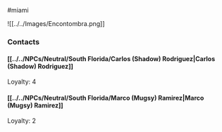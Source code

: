 #miami 

![[../../Images/Encontombra.png]]
### Contacts
#### [[../../NPCs/Neutral/South Florida/Carlos (Shadow) Rodriguez|Carlos (Shadow) Rodriguez]]
Loyalty: 4

#### [[../../NPCs/Neutral/South Florida/Marco (Mugsy) Ramirez|Marco (Mugsy) Ramirez]]
Loyalty: 2